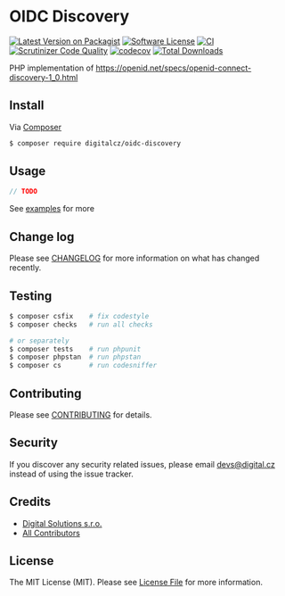 # OIDC Discovery

[![Latest Version on Packagist][ico-version]][link-packagist]
[![Software License][ico-license]](LICENSE)
[![CI](https://github.com/digitalcz/oidc-discovery/workflows/CI/badge.svg)]()
[![Scrutinizer Code Quality](https://scrutinizer-ci.com/g/digitalcz/oidc-discovery/badges/quality-score.png?b=1.x)](https://scrutinizer-ci.com/g/digitalcz/oidc-discovery/?branch=1.x)
[![codecov](https://codecov.io/gh/digitalcz/oidc-discovery/branch/master/graph/badge.svg)](https://codecov.io/gh/digitalcz/oidc-discovery)
[![Total Downloads][ico-downloads]][link-downloads]

PHP implementation of https://openid.net/specs/openid-connect-discovery-1_0.html

## Install

Via [Composer](https://getcomposer.org/)

```bash
$ composer require digitalcz/oidc-discovery
```

## Usage

```php
// TODO
```

See [examples](examples) for more

## Change log

Please see [CHANGELOG](CHANGELOG.md) for more information on what has changed recently.

## Testing

``` bash
$ composer csfix    # fix codestyle
$ composer checks   # run all checks 

# or separately
$ composer tests    # run phpunit
$ composer phpstan  # run phpstan
$ composer cs       # run codesniffer
```

## Contributing

Please see [CONTRIBUTING](CONTRIBUTING.md) for details.

## Security

If you discover any security related issues, please email devs@digital.cz instead of using the issue tracker.

## Credits

- [Digital Solutions s.r.o.][link-author]
- [All Contributors][link-contributors]

## License

The MIT License (MIT). Please see [License File](LICENSE) for more information.

[ico-version]: https://img.shields.io/packagist/v/digitalcz/oidc-discovery.svg?style=flat-square
[ico-license]: https://img.shields.io/badge/license-MIT-brightgreen.svg?style=flat-square
[ico-downloads]: https://img.shields.io/packagist/dt/digitalcz/oidc-discovery.svg?style=flat-square

[link-packagist]: https://packagist.org/packages/digitalcz/oidc-discovery
[link-downloads]: https://packagist.org/packages/digitalcz/oidc-discovery
[link-author]: https://github.com/digitalcz
[link-contributors]: ../../contributors
